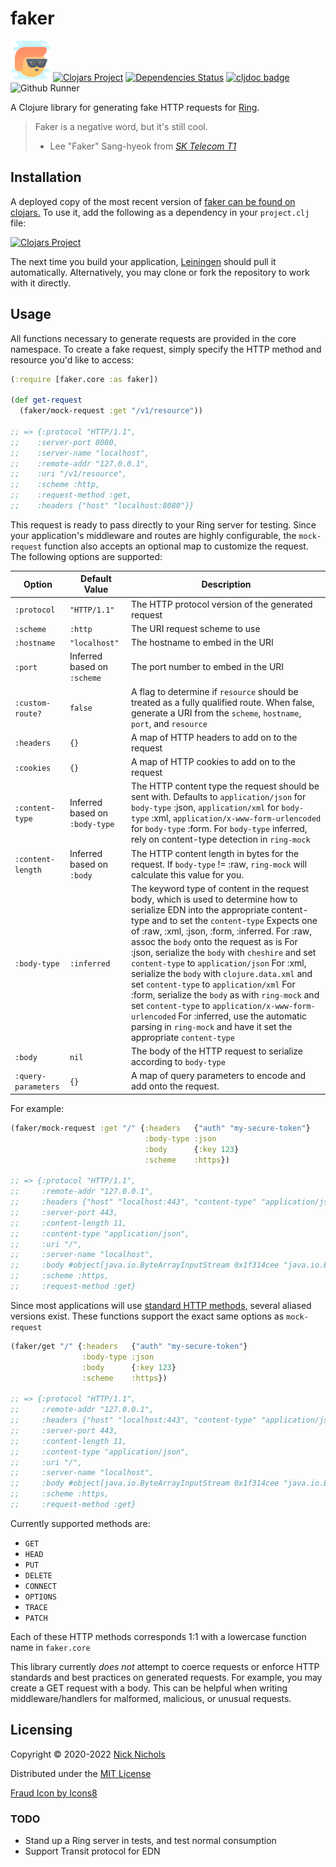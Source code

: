 # faker

<a href="https://icons8.com/icon/xbZcFKwb9J7z/fraud"><img src="resources/icons8-fraud.png"></a>
[![Clojars Project](https://img.shields.io/clojars/v/nnichols/faker.svg)](https://clojars.org/nnichols/faker)
[![Dependencies Status](https://versions.deps.co/nnichols/faker/status.svg)](https://versions.deps.co/nnichols/faker)
[![cljdoc badge](https://cljdoc.org/badge/nnichols/faker)](https://cljdoc.org/d/nnichols/faker/CURRENT)
![Github Runner](https://github.com/nnichols/faker/workflows/Clojure%20CI/badge.svg)

A Clojure library for generating fake HTTP requests for [Ring](https://github.com/ring-clojure/ring).

> Faker is a negative word, but it's still cool.
>
> - Lee "Faker" Sang-hyeok from [*SK Telecom T1*](https://en.wikipedia.org/wiki/Faker_(gamer))

## Installation

A deployed copy of the most recent version of [faker can be found on clojars.](https://clojars.org/nnichols/faker)
To use it, add the following as a dependency in your `project.clj` file:

[![Clojars Project](http://clojars.org/nnichols/faker/latest-version.svg)](http://clojars.org/nnichols/faker)

The next time you build your application, [Leiningen](https://leiningen.org/) should pull it automatically.
Alternatively, you may clone or fork the repository to work with it directly.

## Usage

All functions necessary to generate requests are provided in the core namespace.
To create a fake request, simply specify the HTTP method and resource you'd like to access:

```clojure
(:require [faker.core :as faker])

(def get-request
  (faker/mock-request :get "/v1/resource"))

;; => {:protocol "HTTP/1.1",
;;    :server-port 8080,
;;    :server-name "localhost",
;;    :remote-addr "127.0.0.1",
;;    :uri "/v1/resource",
;;    :scheme :http,
;;    :request-method :get,
;;    :headers {"host" "localhost:8080"}}
```

This request is ready to pass directly to your Ring server for testing.
Since your application's middleware and routes are highly configurable, the `mock-request` function also accepts an optional map to customize the request.
The following options are supported:

| Option              | Default Value                  | Description                                                          |
|---------------------|--------------------------------|----------------------------------------------------------------------|
| `:protocol`         | `"HTTP/1.1"`                   | The HTTP protocol version of the generated request |
| `:scheme`           | `:http`                        | The URI request scheme to use |
| `:hostname`         | `"localhost"`                  | The hostname to embed in the URI |
| `:port`             | Inferred based on `:scheme`    | The port number to embed in the URI |
| `:custom-route?`    | `false`                        | A flag to determine if `resource` should be treated as a fully qualified route. When false, generate a URI from the `scheme`, `hostname`, `port`, and `resource` |
| `:headers`          | `{}`                           | A map of HTTP headers to add on to the request |
| `:cookies`          | `{}`                           | A map of HTTP cookies to add on to the request |
| `:content-type`     | Inferred based on `:body-type` | The HTTP content type the request should be sent with. Defaults to `application/json` for `body-type` :json, `application/xml` for `body-type` :xml, `application/x-www-form-urlencoded` for `body-type` :form. For `body-type` inferred, rely on content-type detection in `ring-mock` |
| `:content-length`   | Inferred based on `:body`      | The HTTP content length in bytes for the request. If `body-type` != :raw, `ring-mock` will calculate this value for you. |
| `:body-type`        | `:inferred`                    | The keyword type of content in the request body, which is used to determine how to serialize EDN into the appropriate content-type and to set the `content-type` Expects one of :raw, :xml, :json, :form, :inferred. For :raw, assoc the `body` onto the request as is For :json, serialize the `body` with `cheshire` and set `content-type` to `application/json` For :xml, serialize the `body` with `clojure.data.xml` and set `content-type` to `application/xml` For :form, serialize the `body` as with `ring-mock` and set `content-type` to `application/x-www-form-urlencoded` For :inferred, use the automatic parsing in `ring-mock` and have it set the appropriate `content-type` |
| `:body`             | `nil`                          | The body of the HTTP request to serialize according to `body-type` |
| `:query-parameters` | `{}`                           | A map of query parameters to encode and add onto the request. |

For example:

```clojure
(faker/mock-request :get "/" {:headers   {"auth" "my-secure-token"}
                              :body-type :json
                              :body      {:key 123}
                              :scheme    :https})

;; => {:protocol "HTTP/1.1",
;;     :remote-addr "127.0.0.1",
;;     :headers {"host" "localhost:443", "content-type" "application/json", "content-length" "11", "auth" "my-secure-token"},
;;     :server-port 443,
;;     :content-length 11,
;;     :content-type "application/json",
;;     :uri "/",
;;     :server-name "localhost",
;;     :body #object[java.io.ByteArrayInputStream 0x1f314cee "java.io.ByteArrayInputStream@1f314cee"],
;;     :scheme :https,
;;     :request-method :get}
```

Since most applications will use [standard HTTP methods,](https://developer.mozilla.org/en-US/docs/Web/HTTP/Methods) several aliased versions exist.
These functions support the exact same options as `mock-request`

```clojure
(faker/get "/" {:headers   {"auth" "my-secure-token"}
                :body-type :json
                :body      {:key 123}
                :scheme    :https})

;; => {:protocol "HTTP/1.1",
;;     :remote-addr "127.0.0.1",
;;     :headers {"host" "localhost:443", "content-type" "application/json", "content-length" "11", "auth" "my-secure-token"},
;;     :server-port 443,
;;     :content-length 11,
;;     :content-type "application/json",
;;     :uri "/",
;;     :server-name "localhost",
;;     :body #object[java.io.ByteArrayInputStream 0x1f314cee "java.io.ByteArrayInputStream@1f314cee"],
;;     :scheme :https,
;;     :request-method :get}
```

Currently supported methods are:

- `GET`
- `HEAD`
- `PUT`
- `DELETE`
- `CONNECT`
- `OPTIONS`
- `TRACE`
- `PATCH`

Each of these HTTP methods corresponds 1:1 with a lowercase function name in `faker.core`

This library currently _does not_ attempt to coerce requests or enforce HTTP standards and best practices on generated requests.
For example, you may create a GET request with a body.
This can be helpful when writing middleware/handlers for malformed, malicious, or unusual requests.

## Licensing

Copyright © 2020-2022 [Nick Nichols](https://nnichols.github.io/)

Distributed under the [MIT License](https://github.com/nnichols/faker/blob/master/LICENSE)

[Fraud Icon by Icons8](https://icons8.com/icon/xbZcFKwb9J7z/fraud)

### TODO

- Stand up a Ring server in tests, and test normal consumption
- Support Transit protocol for EDN
